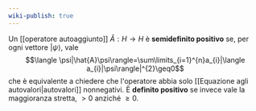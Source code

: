```yaml
---
wiki-publish: true
---
```

Un [[operatore autoaggiunto]] $\hat{A}:H \rightarrow H$ è **semidefinito positivo** se, per ogni vettore $|\psi\rangle$, vale
$$\langle \psi|\hat{A}\psi\rangle=\sum\limits_{i=1}^{n}a_{i}|\langle a_{i}|\psi\rangle|^{2}\geq0$$
che è equivalente a chiedere che l'operatore abbia solo [[Equazione agli autovalori|autovalori]] nonnegativi. È **definito positivo** se invece vale la maggioranza stretta, $>0$ anziché $\geq 0$.